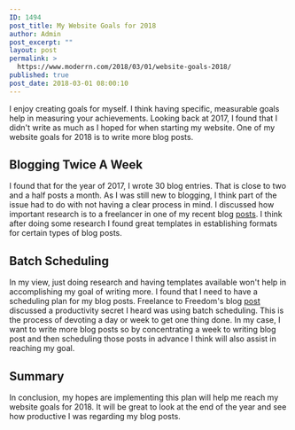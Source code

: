 ```yaml
---
ID: 1494
post_title: My Website Goals for 2018
author: Admin
post_excerpt: ""
layout: post
permalink: >
  https://www.moderrn.com/2018/03/01/website-goals-2018/
published: true
post_date: 2018-03-01 08:00:10
---
```

I enjoy creating goals for myself. I think having specific, measurable goals help in measuring your achievements. Looking back at 2017, I found that I didn't write as much as I hoped for when starting my website. One of my website goals for 2018 is to write more blog posts.

<h2>Blogging Twice A Week</h2>
I found that for the year of 2017, I wrote 30 blog entries. That is close to two and a half posts a month. As I was still new to blogging, I think part of the issue had to do with not having a clear process in mind. I discussed how important research is to a freelancer in one of my recent blog <a href="https://www.moderrn.com/https://www.moderrn.com/2018/02/12/spend-time-freelancer/" rel="noopener" target="_blank">posts</a>. I think after doing some research I found great templates in establishing formats for certain types of blog posts. 

<h2>Batch Scheduling</h2>
In my view, just doing research and having templates available won't help in accomplishing my goal of writing more. I found that I need to have a scheduling plan for my blog posts. Freelance to Freedom's blog <a href="http://freelancetofreedomproject.com/work-smart-get-done-less-time/" rel="noopener" target="_blank">post</a> discussed a productivity secret I heard was using batch scheduling. This is the process of devoting a day or week to get one thing done. In my case, I want to write more blog posts so by concentrating a week to writing blog post and then scheduling those posts in advance I think will also assist in reaching my goal. 

<h2>Summary</h2>
In conclusion, my hopes are implementing this plan will help me reach my website goals for 2018. It will be great to look at the end of the year and see how productive I was regarding my blog posts.
